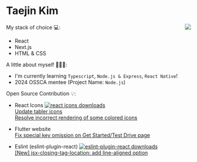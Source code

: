 Taejin Kim
============
<img align='right' src="https://github-readme-stats.vercel.app/api?username=kimtaejin3&show_icons=true">

My stack of choice 💻: 
- React
- Next.js
- HTML & CSS

A little about myself 🕵🏻‍♂️:
- I'm currently learning `Typescript`, `Node.js & Express`, `React Native`!
- 2024 OSSCA mentee (Project Name: `Node.js`)

Open Source Contribution 💡:
- React Icons <a href="https://npmjs.com/react-icons"><img src="https://img.shields.io/npm/dm/react-icons.svg?style=plastic&logo=npm&label=&color=9cf" alt="react icons downloads" /></a> <br>
[Update tabler icons](https://github.com/react-icons/react-icons/pull/811) <br/>
[Resolve incorrect rendering of some colored icons](https://github.com/react-icons/react-icons/pull/830)

- Flutter website <br>
[Fix special key omission on Get Started/Test Drive page](https://github.com/flutter/website/pull/10721)

- Eslint (eslint-plugin-react) <a href="https://npmjs.com/eslint-plugin-react"><img src="https://img.shields.io/npm/dm/eslint-plugin-react.svg?style=plastic&logo=npm&label=&color=9cf" alt="eslint-plugin-react downloads" /></a> <br>
[[New] jsx-closing-tag-location: add line-aligned option](https://github.com/jsx-eslint/eslint-plugin-react/pull/3777)
